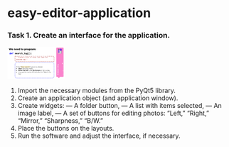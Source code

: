 # easy-editor-application

### Task 1. Create an interface for the application.

<img src="interface.png" width="128"/>

1) Import the necessary modules from the PyQt5 library.
2) Create an application object (and application window).
3) Create widgets: 
— A folder button,
— A list with items selected, 
— An image label,
— A set of buttons for editing photos: “Left,” “Right,” “Mirror,” “Sharpness,” “B/W.”
4) Place the buttons on the layouts.
5) Run the software and adjust the interface, if necessary.

